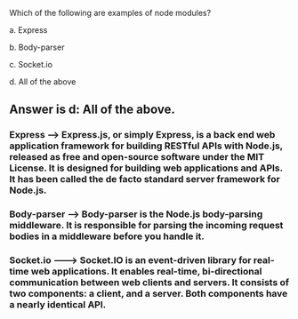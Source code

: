 Which of the following are examples of node modules?

a. Express

b. Body-parser

c. Socket.io

d. All of the above

## Answer is d: All of the above.

### Express --> Express.js, or simply Express, is a back end web application framework for building RESTful APIs with Node.js, released as free and open-source software under the MIT License. It is designed for building web applications and APIs. It has been called the de facto standard server framework for Node.js.

### Body-parser --> Body-parser is the Node.js body-parsing middleware. It is responsible for parsing the incoming request bodies in a middleware before you handle it. 

### Socket.io ---> Socket.IO is an event-driven library for real-time web applications. It enables real-time, bi-directional communication between web clients and servers. It consists of two components: a client, and a server. Both components have a nearly identical API.